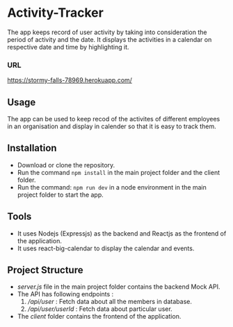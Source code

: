 # Activity-Tracker
The app keeps record of user activity by taking into consideration the period of activity and the date. It displays the activities in a calendar on respective date and time by highlighting it.
### URL 
https://stormy-falls-78969.herokuapp.com/ 

## Usage
The app can be used to keep recod of the activites of different employees in an organisation and display in calender so that it is easy to track them.

## Installation
- Download or clone the repository.
- Run the command ```npm install``` in the main project folder and the client folder. 
- Run the command: ```npm run dev``` in a node environment in the main project folder to start the app.
  
## Tools
- It uses Nodejs (Expressjs) as the backend and Reactjs as the frontend of the application. 
- It uses react-big-calendar to display the calendar and events.

## Project Structure
- *server.js* file in the main project folder contains the backend Mock API.
- The API has following endpoints : 
  1. */api/user* : Fetch data about all the members in database.
  2. */api/user/userId* : Fetch data about particular user.
- The *client* folder contains the frontend of the application.
